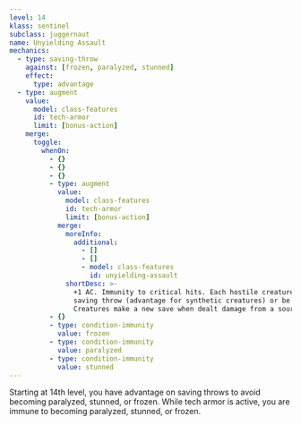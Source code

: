 ```yaml
---
level: 14
klass: sentinel
subclass: juggernaut
name: Unyielding Assault
mechanics:
  - type: saving-throw
    against: [frozen, paralyzed, stunned]
    effect:
      type: advantage
  - type: augment
    value:
      model: class-features
      id: tech-armor
      limit: [bonus-action]
    merge:
      toggle:
        whenOn:
          - {}
          - {}
          - {}
          - type: augment
            value:
              model: class-features
              id: tech-armor
              limit: [bonus-action]
            merge:
              moreInfo:
                additional:
                  - []
                  - []
                  - model: class-features
                    id: unyielding-assault
              shortDesc: >-
                +1 AC. Immunity to critical hits. Each hostile creature within range must succeed on a DC {{ dc }} Wisdom
                saving throw (advantage for synthetic creatures) or be compelled to attack you while tech armor is active.
                Creatures make a new save when dealt damage from a source other than you.
          - {}
          - type: condition-immunity
            value: frozen
          - type: condition-immunity
            value: paralyzed
          - type: condition-immunity
            value: stunned
---
```

Starting at 14th level, you have advantage on saving throws to avoid becoming paralyzed, stunned, or frozen.
While tech armor is active, you are immune to becoming paralyzed, stunned, or frozen.
